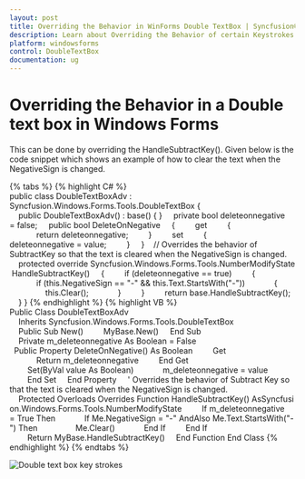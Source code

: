 ```yaml
---
layout: post
title: Overriding the Behavior in WinForms Double TextBox | Syncfusion®
description: Learn about Overriding the Behavior of certain Keystrokes in a Doubletextbox support in Syncfusion® Windows Forms Double TextBox control and more details.
platform: windowsforms
control: DoubleTextBox
documentation: ug
---
```

# Overriding the Behavior in a Double text box in Windows Forms

This can be done by overriding the HandleSubtractKey(). Given below is the code snippet which shows an example of how to clear the text when the NegativeSign is changed.

{% tabs %}
{% highlight C# %}  
public class DoubleTextBoxAdv : Syncfusion.Windows.Forms.Tools.DoubleTextBox
{
    public DoubleTextBoxAdv() : base() { }
    private bool deleteonnegative = false;
    public bool DeleteOnNegative
    {
        get
        {
            return deleteonnegative;
        }
        set
        {
            deleteonnegative = value;
        }
    }
    // Overrides the behavior of SubtractKey so that the text is cleared when the NegativeSign is changed.
    protected override Syncfusion.Windows.Forms.Tools.NumberModifyState HandleSubtractKey()
    {
        if (deleteonnegative == true)
        {
            if (this.NegativeSign == "-" && this.Text.StartsWith("-"))
            {
                this.Clear();
            }
        }
        return base.HandleSubtractKey();
    }
}
{% endhighlight %}
{% highlight VB %} 
Public Class DoubleTextBoxAdv
    Inherits Syncfusion.Windows.Forms.Tools.DoubleTextBox
    Public Sub New()
        MyBase.New()
    End Sub
    Private m_deleteonnegative As Boolean = False
    Public Property DeleteOnNegative() As Boolean
        Get
            Return m_deleteonnegative
        End Get
        Set(ByVal value As Boolean)
            m_deleteonnegative = value
        End Set
    End Property
    ' Overrides the behavior of Subtract Key so that the text is cleared when the NegativeSign is changed.
    Protected Overloads Overrides Function HandleSubtractKey() AsSyncfusion.Windows.Forms.Tools.NumberModifyState
        If m_deleteonnegative = True Then
            If Me.NegativeSign = "-" AndAlso Me.Text.StartsWith("-") Then
                Me.Clear()
            End If
        End If
        Return MyBase.HandleSubtractKey()
    End Function
End Class
{% endhighlight %}
{% endtabs %}

![Double text box key strokes](DoubleTextBox-images/DoubleTextBox_img5.png)

